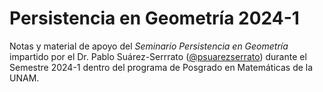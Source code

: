 # Persistencia en Geometría 2024-1
Notas y material de apoyo del _Seminario Persistencia en Geometría_ impartido por el Dr. Pablo Suárez-Serrrato ([@psuarezserrato](https://github.com/psuarezserrato)) durante el Semestre 2024-1 dentro del programa de Posgrado en Matemáticas de la UNAM.
